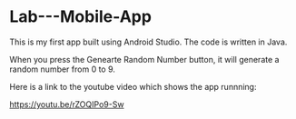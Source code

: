 # Lab---Mobile-App

This is my first app built using Android Studio. The code is written in Java. 

When you press the Genearte Random Number button, it will generate a random number from 0 to 9.

Here is a link to the youtube video which shows the app runnning: 

https://youtu.be/rZOQIPo9-Sw
